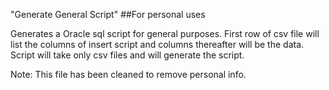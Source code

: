 "Generate General Script" 
##For personal uses

Generates a Oracle sql script for general purposes.
First row of csv file will list the columns of insert script and columns thereafter will be the data.
Script will take only csv files and will generate the script. 

Note: This file has been cleaned to remove personal info. 
